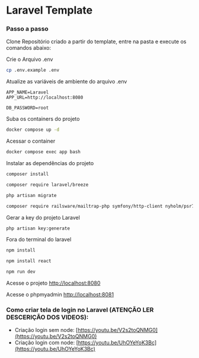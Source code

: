 
# Laravel Template

### Passo a passo
Clone Repositório criado a partir do template, entre na pasta e execute os comandos abaixo:

Crie o Arquivo .env
```sh
cp .env.example .env
```


Atualize as variáveis de ambiente do arquivo .env
```dosini
APP_NAME=Laravel
APP_URL=http://localhost:8080

DB_PASSWORD=root
```


Suba os containers do projeto
```sh
docker compose up -d
```


Acessar o container
```sh
docker compose exec app bash
```


Instalar as dependências do projeto
```sh
composer install
```

```sh
composer require laravel/breeze
```

```sh
php artisan migrate
```

```sh
composer require railsware/mailtrap-php symfony/http-client nyholm/psr7
```

Gerar a key do projeto Laravel
```sh
php artisan key:generate
```
Fora do terminal do laravel 
```sh
npm install
```
```sh
npm install react
```

```sh
npm run dev
```
Acesse o projeto
[http://localhost:8080](http://localhost:8080)

Acesse o phpmyadmin
[http://localhost:8081](http://localhost:8081)


### Como criar tela de login no Laravel (ATENÇÃO LER DESCERIÇÃO DOS VIDEOS):

- Criação login sem node: [https://youtu.be/V2s2toQNMG0](https://youtu.be/V2s2toQNMG0)
- Criação login com node: [https://youtu.be/UhOYeYoK3Bc](https://youtu.be/UhOYeYoK3Bc)
